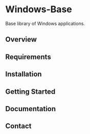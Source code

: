 ﻿# Windows-Base
Base library of Windows applications.

## Overview

## Requirements

## Installation

## Getting Started

## Documentation

## Contact

